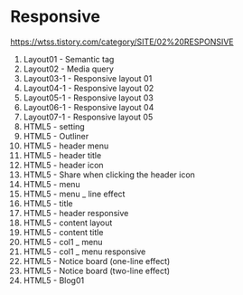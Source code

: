 # Responsive

https://wtss.tistory.com/category/SITE/02%20RESPONSIVE

1. Layout01 - Semantic tag
2. Layout02 - Media query
3. Layout03-1 - Responsive layout 01
4. Layout04-1 - Responsive layout 02
5. Layout05-1 - Responsive layout 03
6. Layout06-1 - Responsive layout 04
7. Layout07-1 - Responsive layout 05
8. HTML5 - setting
9. HTML5 - Outliner
10. HTML5 - header menu
11. HTML5 - header title
12. HTML5 - header icon
13. HTML5 - Share when clicking the header icon
14. HTML5 - menu
15. HTML5 - menu _ line effect
16. HTML5 - title
17. HTML5 - header responsive
18. HTML5 - content layout
19. HTML5 - content title
20. HTML5 - col1 _ menu
21. HTML5 - col1 _ menu responsive
22. HTML5 - Notice board (one-line effect)
23. HTML5 - Notice board (two-line effect)
24. HTML5 - Blog01
